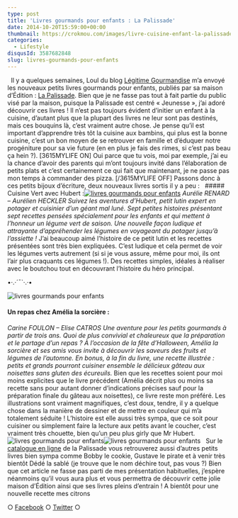```yaml
---
type: post
title: 'Livres gourmands pour enfants : La Palissade'
date: 2014-10-20T15:59:00+00:00
thumbnail: https://crokmou.com/images/livre-cuisine-enfant-la-palissade.jpg
categories: 
  - Lifestyle
disqusId: 3587682848
slug: livres-gourmands-pour-enfants
---
```


  Il y a quelques semaines, Loul du blog [Légitime Gourmandise](http://legitimegourmandise.com/) m’a envoyé les nouveaux petits livres gourmands pour enfants, publiés par sa maison d’Édition : [La Palissade](http://lapalissade.fr/). Bien que je ne fasse pas tout à fait partie du public visé par la maison, puisque la Palissade est centré « Jeunesse », j’ai adoré découvrir ces livres ! Il n’est pas toujours évident d’initier un enfant à la cuisine, d’autant plus que la plupart des livres ne leur sont pas destinés, mais ces bouquins là, c’est vraiment autre chose. Je pense qu’il est important d’apprendre très tôt la cuisine aux bambins, qui plus est la bonne cuisine, c’est un bon moyen de se retrouver en famille et d’éduquer notre progéniture pour sa vie future (en en plus je fais des rimes, si c’est pas beau ça hein ?). [3615MYLIFE ON] Oui parce que tu vois, moi par exemple, j’ai eu la chance d’avoir des parents qui m’ont toujours invité dans l’élaboration de petits plats et c’est certainement ce qui fait que maintenant, je ne passe pas mon temps à commander des pizza. [/3615MYLIFE OFF] Passons donc à ces petits bijoux d’écriture, deux nouveaux livres sortis il y a peu :   ##### Cuisine Vert avec Hubert :[![livres gourmands pour enfants](http://www.crokmou.com/wp-content/uploads/2015/03/livre-cuisine-enfant-la-palissade-1.jpg)](http://www.crokmou.com/wp-content/uploads/2015/03/livre-cuisine-enfant-la-palissade-1.jpg) _Aurélie RENARD – Aurélien HECKLER_ _Suivez les aventures d’Hubert, petit lutin expert en potager et cuisinier d’un géant mal luné._ _Sept petites histoires présentant sept recettes pensées spécialement pour les enfants et qui mettent à l’honneur un légume vert de saison._ _Une nouvelle façon ludique et attrayante d’appréhender les légumes en voyageant du potager jusqu’à l’assiette !_ J’ai beaucoup aimé l’histoire de ce petit lutin et les recettes présentées sont très bien expliquées. C’est ludique et cela permet de voir les légumes verts autrement (si si je vous assure, même pour moi, ils ont l’air plus craquants ces légumes !). Des recettes simples, idéales à réaliser avec le boutchou tout en découvrant l’histoire du héro principal.  

•·.·´¯`·.·•

![livres gourmands pour enfants](http://www.crokmou.com/wp-content/uploads/2015/03/livre-cuisine-enfant-la-palissade-2.jpg)

#### Un repas chez Amélia la sorcière :

_Carine FOULON – Elise CATROS_ _Une aventure pour les petits gourmands à partir de trois ans. Quoi de plus convivial et chaleureux que la préparation et le partage d’un repas ?_ _À l’occasion de la fête d’Halloween, Amélia la sorcière et ses amis vous invite à découvrir les saveurs des fruits et légumes de l’automne._ _En bonus, à la fin du livre, une recette illustrée : petits et grands pourront cuisiner ensemble le délicieux gâteau aux noisettes sans gluten des écureuils._ Bien que les recettes soient pour moi moins explicites que le livre précédent (Amélia décrit plus ou moins sa recette sans pour autant donner d’indications précises sauf pour la préparation finale du gâteau aux noisettes), ce livre reste mon préféré. Les illustrations sont vraiment magnifiques, c’est doux, tendre, il y a quelque chose dans la manière de dessiner et de mettre en couleur qui m’a totalement séduite ! L’histoire est elle aussi très sympa, que ce soit pour cuisiner ou simplement faire la lecture aux petits avant le coucher, c’est vraiment très chouette, bien qu’un peu plus girly que Mr Hubert.   ![livres gourmands pour enfants](http://www.crokmou.com/wp-content/uploads/2015/03/livre-cuisine-enfant-la-palissade-4.jpg)![livres gourmands pour enfants](http://www.crokmou.com/wp-content/uploads/2015/03/livre-cuisine-enfant-la-palissade-3.jpg)   Sur le [catalogue en ligne](http://lapalissade.fr/boutique/) de la Palissade vous retrouverez aussi d’autres petits livres bien sympa comme Bobby le cookie, Gustave le pirate et à venir très bientôt Dédé la sablé (je trouve que le nom déchire tout, pas vous ?) Bien que cet article ne fasse pas parti de mes présentation habituelles, j’espère néanmoins qu’il vous aura plus et vous permettra de découvrir cette jolie maison d’Édition ainsi que ses livres pleins d’entrain ! A bientôt pour une nouvelle recette mes citrons  

○ [Facebook](https://www.facebook.com/crokmou.blog) ○ [Twitter](https://twitter.com/Crokmou) ○